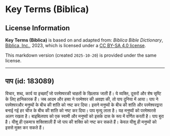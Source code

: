 # Key Terms (Biblica)

## License Information

**Key Terms (Biblica)** is based on and adapted from: _Biblica Bible Dictionary_, [Biblica, Inc.](https://www.biblica.com/), 2023, which is licensed under a [CC BY-SA 4.0 license](https://creativecommons.org/licenses/by-sa/4.0/legalcode.en).

This markdown version (created `2025-10-20`) is provided under the same license.



--------------------------------

## पाप (id: 183089)

विचार, शब्द, कार्य या इच्छाएँ जो परमेश्‍वरकी चाहतों के खिलाफ जाती हैं। ये व्यक्ति, दूसरों और शेष सृष्टि के लिए हानिकारक हैं। जब आदम और हव्वा ने परमेश्‍वर की अवज्ञा की, तो पाप दुनिया में आया। पाप ने परमेश्‍वरऔर मनुष्यों के बीच की शांति को नष्ट कर दिया। इसने मनुष्यों के बीच की शांति और परमेश्‍वरद्वारा बनाई गई हर चीज के बीच की शांति को नष्ट कर दिया। पाप मृत्यु लाता है। यह मनुष्यों को परमेश्‍वरसे अलग रखता है। बाइबिलपाप को एक स्वामी और मनुष्यों को इसके दास के रूप में वर्णित करती है। पाप बुरा है। यीशु ही एकमात्र शक्तिशाली हैं जो पाप की शक्ति को नष्ट कर सकते हैं। केवल यीशु ही मनुष्यों को इससे मुक्त कर सकते हैं।


